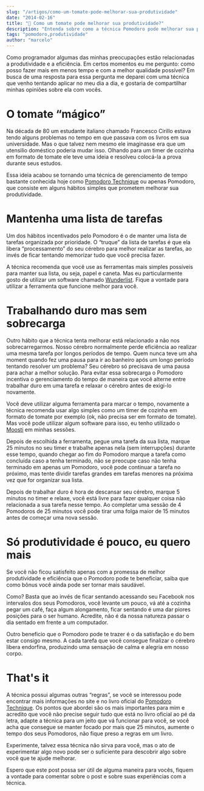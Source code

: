 ```yaml
---
slug: "/artigos/como-um-tomate-pode-melhorar-sua-produtividade"
date: "2014-02-16"
title: "🍅 Como um tomate pode melhorar sua produtividade?"
description: "Entenda sobre como a técnica Pomodoro pode melhorar sua produtividade."
tags: "pomodoro,produtividade"
author: "marcelo"
---
```


Como programador algumas das minhas preocupações estão relacionadas a produtividade e a eficiência. Em certos momentos eu me pergunto: como posso fazer mais em menos tempo e com a melhor qualidade possível? Em busca de uma resposta para essa pergunta me deparei com uma técnica que venho tentando aplicar no meu dia a dia, e gostaria de compartilhar minhas opiniões sobre ela com vocês.

<!--more-->

# O tomate “mágico”

Na década de 80 um estudante italiano chamado Francesco Cirillo estava tendo alguns problemas no tempo em que passava com os livros em sua universidade. Mas o que talvez nem mesmo ele imaginasse era que um utensilio doméstico poderia mudar isso. Olhando para um timer de cozinha em formato de tomate ele teve uma ideia e resolveu colocá-la a prova durante seus estudos.

Essa ideia acabou se tornando uma técnica de gerenciamento de tempo bastante conhecida hoje como <a href="http://pomodorotechnique.com/" target="_blank">Pomodoro Technique</a> ou apenas Pomodoro, que consiste em alguns hábitos simples que prometem melhorar sua produtividade.

# Mantenha uma lista de tarefas

Um dos hábitos incentivados pelo Pomodoro é o de manter uma lista de tarefas organizada por prioridade. O “truque” da lista de tarefas é que ela libera “processamento” do seu cérebro para melhor realizar as tarefas, ao invés de ficar tentando memorizar tudo que você precisa fazer.

A técnica recomenda que você use as ferramentas mais simples possíveis para manter sua lista, ou seja, papel e caneta. Mas eu particularmente gosto de utilizar um software chamado <a href="https://www.wunderlist.com/en/" target="_blank">Wunderlist</a>. Fique a vontade para utilizar a ferramenta que funcione melhor para você.

# Trabalhando duro mas sem sobrecarga

Outro hábito que a técnica tenta melhorar está relacionado a não nos sobrecarregarmos. Nosso cérebro normalmente perde eficiência ao realizar uma mesma tarefa por longos períodos de tempo. Quem nunca teve um aha moment quando fez uma pausa para ir ao banheiro após um longo período tentando resolver um problema? Seu cérebro só precisava de uma pausa para achar a melhor solução. Para evitar essa sobrecarga o Pomodoro incentiva o gerenciamento do tempo de maneira que você alterne entre trabalhar duro em uma tarefa e relaxar o cérebro antes de exigi-lo novamente.

Você deve utilizar alguma ferramenta para marcar o tempo, novamente a técnica recomenda usar algo simples como um timer de cozinha em formato de tomate por exemplo (ok, não precisa ser em formato de tomate). Mas você pode utilizar algum software para isso, eu tenho utilizado o <a href="http://www.moosti.com/" target="_blank">Moosti</a> em minhas sessões.

Depois de escolhida a ferramenta, pegue uma tarefa da sua lista, marque 25 minutos no seu timer e trabalhe apenas nela (sem interrupções) durante esse tempo, quando chegar ao fim do Pomodoro marque a tarefa como concluída caso a tenha terminado, não se preocupe caso não tenha terminado em apenas um Pomodoro, você pode continuar a tarefa no próximo, mas tente dividir tarefas grandes em tarefas menores na próxima vez que for organizar sua lista.

Depois de trabalhar duro é hora de descansar seu cérebro, marque 5 minutos no timer e relaxe, você está livre para fazer qualquer coisa não relacionada a sua tarefa nesse tempo. Ao completar uma sessão de 4 Pomodoros de 25 minutos você pode tirar uma folga maior de 15 minutos antes de começar uma nova sessão.

# Só produtividade é pouco, eu quero mais

Se você não ficou satisfeito apenas com a promessa de melhor produtividade e eficiência que o Pomodoro pode te beneficiar, saiba que como bônus você ainda pode ser tornar mais saudável.

Como? Basta que ao invés de ficar sentando acessando seu Facebook nos intervalos dos seus Pomodoros, você levante um pouco, vá até a cozinha pegar um café, faça algum alongamento, ficar sentando é uma dar piores posições para o ser humano. Acredite, não é da nossa natureza passar o dia sentado em frente a um computador.

Outro beneficio que o Pomodoro pode te trazer é o da satisfação e do bem estar consigo mesmo. A cada tarefa que você consegue finalizar o cérebro libera endorfina, produzindo uma sensação de calma e alegria em nosso corpo.

# That's it

A técnica possui algumas outras “regras”, se você se interessou pode encontrar mais informações no site e no livro oficial do <a href="http://pomodorotechnique.com/" target="_blank">Pomodoro Technique</a>. Os pontos que abordei são os mais importantes para mim e acredito que você não precise seguir tudo que está no livro oficial ao pé da letra, adapte a técnica para um jeito que vá funcionar para você, se você acha que consegue se manter focado por mais que 25 minutos, aumente o tempo dos seus Pomodoros, não fique preso a regras em um livro.

Experimente, talvez essa técnica não sirva para você, mas o ato de experimentar algo novo pode ser o suficiente para descobrir algo sobre você que te ajude melhorar.

Espero que este post possa ser útil de alguma maneira para vocês, fiquem a vontade para comentar sobre o post e sobre suas experiências com a técnica.
